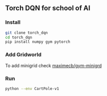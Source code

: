 ## Torch DQN for school of AI


### Install
```bash
git clone torch_dqn
cd torch_dqn
pip install numpy gym pytorch

```

### Add Gridworld
To add minigrid check [maximecb/gym-minigrd](https://github.com/maximecb/gym-minigrid)

### Run

```bash
python --env CartPole-v1
```

